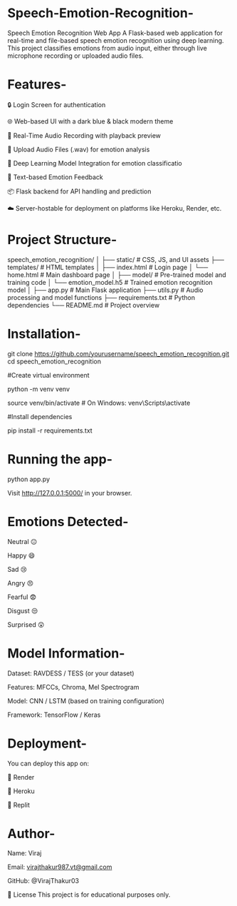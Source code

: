 # Speech-Emotion-Recognition-
Speech Emotion Recognition Web App
A Flask-based web application for real-time and file-based speech emotion recognition using deep learning. This project classifies emotions from audio input, either through live microphone recording or uploaded audio files.

# Features-

🔒 Login Screen for authentication

🌐 Web-based UI with a dark blue & black modern theme

🎤 Real-Time Audio Recording with playback preview

📁 Upload Audio Files (.wav) for emotion analysis

🧠 Deep Learning Model Integration for emotion classificatio

💬 Text-based Emotion Feedback

📦 Flask backend for API handling and prediction

☁️ Server-hostable for deployment on platforms like Heroku, Render, etc.

# Project Structure-

speech_emotion_recognition/
│
├── static/                  # CSS, JS, and UI assets
├── templates/               # HTML templates
│   ├── index.html           # Login page
│   └── home.html            # Main dashboard page
│
├── model/                   # Pre-trained model and training code
│   └── emotion_model.h5     # Trained emotion recognition model
│
├── app.py                   # Main Flask application
├── utils.py                 # Audio processing and model functions
├── requirements.txt         # Python dependencies
└── README.md                # Project overview

# Installation-
git clone https://github.com/yourusername/speech_emotion_recognition.git
cd speech_emotion_recognition

#Create virtual environment

python -m venv venv

source venv/bin/activate   # On Windows: venv\Scripts\activate

#Install dependencies

pip install -r requirements.txt

# Running the app-
python app.py

Visit http://127.0.0.1:5000/ in your browser.

# Emotions Detected-
Neutral 😐

Happy 😄

Sad 😢

Angry 😠

Fearful 😨

Disgust 😒

Surprised 😲

# Model Information-
Dataset: RAVDESS / TESS (or your dataset)

Features: MFCCs, Chroma, Mel Spectrogram

Model: CNN / LSTM (based on training configuration)

Framework: TensorFlow / Keras

# Deployment-
You can deploy this app on:

🔸 Render

🔸 Heroku

🔸 Replit

# Author-
Name: Viraj

Email: virajthakur987.vt@gmail.com

GitHub: @VirajThakur03

📜 License
This project is for educational purposes only.
